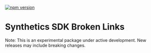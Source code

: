 [![npm version](https://img.shields.io/npm/v/@google-cloud/synthetics-sdk-api.svg)](https://www.npmjs.com/package/@google-cloud/synthetics-sdk-broken-links)

# Synthetics SDK Broken Links

Note: This is an experimental package under active development. New releases may include breaking changes.
